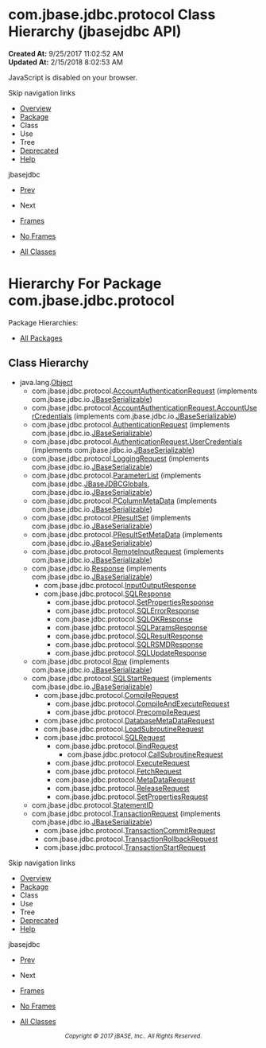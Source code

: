 # com.jbase.jdbc.protocol Class Hierarchy (jbasejdbc   API)

**Created At:** 9/25/2017 11:02:52 AM  
**Updated At:** 2/15/2018 8:02:53 AM  

<script type="text/javascript"><!--
    try {
        if (location.href.indexOf('is-external=true') == -1) {
            parent.document.title="com.jbase.jdbc.protocol Class Hierarchy (jbasejdbc   API)";
        }
    }
    catch(err) {
    }
//--></script><noscript><div>JavaScript is disabled on your browser.</div></noscript><!-- ========= START OF TOP NAVBAR ======= -->
<!--   -->
Skip navigation links
<!--   -->
- [Overview](../../../../overview-summary.html)
- [Package](/39240-protocol/com_jbase_jdbc_protocol_package-summary)
- Class
- Use
- Tree
- [Deprecated](../../../../deprecated-list.html)
- [Help](../../../../help-doc.html)


jbasejdbc <br>

- [Prev](/39238-inflow/com_jbase_jdbc_io_inflow_package-tree)
- Next


- [Frames](../../../../index.html?com/jbase/jdbc/protocol//39240-protocol/com_jbase_jdbc_protocol_package-tree)
- [No Frames](/39240-protocol/com_jbase_jdbc_protocol_package-tree)


- [All Classes](../../../../allclasses-noframe.html)


<script type="text/javascript"><!--
  allClassesLink = document.getElementById("allclasses_navbar_top");
  if(window==top) {
    allClassesLink.style.display = "block";
  }
  else {
    allClassesLink.style.display = "none";
  }
  //--></script>
<!--   -->
<!-- ========= END OF TOP NAVBAR ========= -->
# Hierarchy For Package com.jbase.jdbc.protocol
Package Hierarchies:
- [All Packages](../../../../overview-tree.html)

## Class Hierarchy

- java.lang.[Object](http://java.sun.com/j2se/1.5.0/docs/api/java/lang/Object.html?is-external=true "class or interface in java.lang")
    - com.jbase.jdbc.protocol.[AccountAuthenticationRequest](/39240-protocol/com_jbase_jdbc_protocol_accountauthenticationrequest "class in com.jbase.jdbc.protocol") (implements com.jbase.jdbc.io.[JBaseSerializable](/39232-io/com_jbase_jdbc_io_jbaseserializable "interface in com.jbase.jdbc.io"))
    - com.jbase.jdbc.protocol.[AccountAuthenticationRequest.AccountUserCredentials](/39240-protocol/com_jbase_jdbc_protocol_AccountAuthenticationRequest.AccountUserCredentials "class in com.jbase.jdbc.protocol") (implements com.jbase.jdbc.io.[JBaseSerializable](/39232-io/com_jbase_jdbc_io_jbaseserializable "interface in com.jbase.jdbc.io"))
    - com.jbase.jdbc.protocol.[AuthenticationRequest](/39240-protocol/com_jbase_jdbc_protocol_authenticationrequest "class in com.jbase.jdbc.protocol") (implements com.jbase.jdbc.io.[JBaseSerializable](/39232-io/com_jbase_jdbc_io_jbaseserializable "interface in com.jbase.jdbc.io"))
    - com.jbase.jdbc.protocol.[AuthenticationRequest.UserCredentials](/39240-protocol/com_jbase_jdbc_protocol_AuthenticationRequest.UserCredentials "class in com.jbase.jdbc.protocol") (implements com.jbase.jdbc.io.[JBaseSerializable](/39232-io/com_jbase_jdbc_io_jbaseserializable "interface in com.jbase.jdbc.io"))
    - com.jbase.jdbc.protocol.[LoggingRequest](/39240-protocol/com_jbase_jdbc_protocol_loggingrequest "class in com.jbase.jdbc.protocol") (implements com.jbase.jdbc.io.[JBaseSerializable](/39232-io/com_jbase_jdbc_io_jbaseserializable "interface in com.jbase.jdbc.io"))
    - com.jbase.jdbc.protocol.[ParameterList](/39240-protocol/com_jbase_jdbc_protocol_ParameterList "class in com.jbase.jdbc.protocol") (implements com.jbase.jdbc.[JBaseJDBCGlobals](/39228-jdbc/com_jbase_jdbc_JBaseJDBCGlobals "interface in com.jbase.jdbc"), com.jbase.jdbc.io.[JBaseSerializable](/39232-io/com_jbase_jdbc_io_jbaseserializable "interface in com.jbase.jdbc.io"))
    - com.jbase.jdbc.protocol.[PColumnMetaData](/39240-protocol/com_jbase_jdbc_protocol_PColumnMetaData "class in com.jbase.jdbc.protocol") (implements com.jbase.jdbc.io.[JBaseSerializable](/39232-io/com_jbase_jdbc_io_jbaseserializable "interface in com.jbase.jdbc.io"))
    - com.jbase.jdbc.protocol.[PResultSet](/39240-protocol/com_jbase_jdbc_protocol_PResultSet "class in com.jbase.jdbc.protocol") (implements com.jbase.jdbc.io.[JBaseSerializable](/39232-io/com_jbase_jdbc_io_jbaseserializable "interface in com.jbase.jdbc.io"))
    - com.jbase.jdbc.protocol.[PResultSetMetaData](/39240-protocol/com_jbase_jdbc_protocol_PResultSetMetaData "class in com.jbase.jdbc.protocol") (implements com.jbase.jdbc.io.[JBaseSerializable](/39232-io/com_jbase_jdbc_io_jbaseserializable "interface in com.jbase.jdbc.io"))
    - com.jbase.jdbc.protocol.[RemoteInputRequest](/39240-protocol/com_jbase_jdbc_protocol_RemoteInputRequest "class in com.jbase.jdbc.protocol") (implements com.jbase.jdbc.io.[JBaseSerializable](/39232-io/com_jbase_jdbc_io_jbaseserializable "interface in com.jbase.jdbc.io"))
    - com.jbase.jdbc.io.[Response](/39232-io/com_jbase_jdbc_io_response "class in com.jbase.jdbc.io") (implements com.jbase.jdbc.io.[JBaseSerializable](/39232-io/com_jbase_jdbc_io_jbaseserializable "interface in com.jbase.jdbc.io"))
        - com.jbase.jdbc.protocol.[InputOutputResponse](/39240-protocol/com_jbase_jdbc_protocol_InputOutputResponse "class in com.jbase.jdbc.protocol")
        - com.jbase.jdbc.protocol.[SQLResponse](/39240-protocol/com_jbase_jdbc_protocol_SQLResponse "class in com.jbase.jdbc.protocol")
            - com.jbase.jdbc.protocol.[SetPropertiesResponse](/39240-protocol/com_jbase_jdbc_protocol_SetPropertiesResponse "class in com.jbase.jdbc.protocol")
            - com.jbase.jdbc.protocol.[SQLErrorResponse](/39240-protocol/com_jbase_jdbc_protocol_SQLErrorResponse "class in com.jbase.jdbc.protocol")
            - com.jbase.jdbc.protocol.[SQLOKResponse](/39240-protocol/com_jbase_jdbc_protocol_SQLOKResponse "class in com.jbase.jdbc.protocol")
            - com.jbase.jdbc.protocol.[SQLParamsResponse](/39240-protocol/com_jbase_jdbc_protocol_SQLParamsResponse "class in com.jbase.jdbc.protocol")
            - com.jbase.jdbc.protocol.[SQLResultResponse](/39240-protocol/com_jbase_jdbc_protocol_SQLResultResponse "class in com.jbase.jdbc.protocol")
            - com.jbase.jdbc.protocol.[SQLRSMDResponse](/39240-protocol/com_jbase_jdbc_protocol_SQLRSMDResponse "class in com.jbase.jdbc.protocol")
            - com.jbase.jdbc.protocol.[SQLUpdateResponse](/39240-protocol/com_jbase_jdbc_protocol_SQLUpdateResponse "class in com.jbase.jdbc.protocol")
    - com.jbase.jdbc.protocol.[Row](/39240-protocol/com_jbase_jdbc_protocol_Row "class in com.jbase.jdbc.protocol") (implements com.jbase.jdbc.io.[JBaseSerializable](/39232-io/com_jbase_jdbc_io_jbaseserializable "interface in com.jbase.jdbc.io"))
    - com.jbase.jdbc.protocol.[SQLStartRequest](/39240-protocol/com_jbase_jdbc_protocol_SQLStartRequest "class in com.jbase.jdbc.protocol") (implements com.jbase.jdbc.io.[JBaseSerializable](/39232-io/com_jbase_jdbc_io_jbaseserializable "interface in com.jbase.jdbc.io"))
        - com.jbase.jdbc.protocol.[CompileRequest](/39240-protocol/com_jbase_jdbc_protocol_CompileRequest "class in com.jbase.jdbc.protocol")
            - com.jbase.jdbc.protocol.[CompileAndExecuteRequest](/39240-protocol/com_jbase_jdbc_protocol_CompileAndExecuteRequest "class in com.jbase.jdbc.protocol")
            - com.jbase.jdbc.protocol.[PrecompileRequest](/39240-protocol/com_jbase_jdbc_protocol_PrecompileRequest "class in com.jbase.jdbc.protocol")
        - com.jbase.jdbc.protocol.[DatabaseMetaDataRequest](/39240-protocol/com_jbase_jdbc_protocol_DatabaseMetaDataRequest "class in com.jbase.jdbc.protocol")
        - com.jbase.jdbc.protocol.[LoadSubroutineRequest](/39240-protocol/com_jbase_jdbc_protocol_LoadSubroutineRequest "class in com.jbase.jdbc.protocol")
        - com.jbase.jdbc.protocol.[SQLRequest](/39240-protocol/com_jbase_jdbc_protocol_SQLRequest "class in com.jbase.jdbc.protocol")
            - com.jbase.jdbc.protocol.[BindRequest](/39240-protocol/com_jbase_jdbc_protocol_BindRequest "class in com.jbase.jdbc.protocol")
                - com.jbase.jdbc.protocol.[CallSubroutineRequest](/39240-protocol/com_jbase_jdbc_protocol_CallSubroutineRequest "class in com.jbase.jdbc.protocol")
            - com.jbase.jdbc.protocol.[ExecuteRequest](/39240-protocol/com_jbase_jdbc_protocol_ExecuteRequest "class in com.jbase.jdbc.protocol")
            - com.jbase.jdbc.protocol.[FetchRequest](/39240-protocol/com_jbase_jdbc_protocol_FetchRequest "class in com.jbase.jdbc.protocol")
            - com.jbase.jdbc.protocol.[MetaDataRequest](/39240-protocol/com_jbase_jdbc_protocol_metadatarequest "class in com.jbase.jdbc.protocol")
            - com.jbase.jdbc.protocol.[ReleaseRequest](/39240-protocol/com_jbase_jdbc_protocol_ReleaseRequest "class in com.jbase.jdbc.protocol")
            - com.jbase.jdbc.protocol.[SetPropertiesRequest](/39240-protocol/com_jbase_jdbc_protocol_SetPropertiesRequest "class in com.jbase.jdbc.protocol")
    - com.jbase.jdbc.protocol.[StatementID](/39240-protocol/com_jbase_jdbc_protocol_statementid "class in com.jbase.jdbc.protocol")
    - com.jbase.jdbc.protocol.[TransactionRequest](/39240-protocol/com_jbase_jdbc_protocol_transactionrequest "class in com.jbase.jdbc.protocol") (implements com.jbase.jdbc.io.[JBaseSerializable](/39232-io/com_jbase_jdbc_io_jbaseserializable "interface in com.jbase.jdbc.io"))
        - com.jbase.jdbc.protocol.[TransactionCommitRequest](/39240-protocol/com_jbase_jdbc_protocol_transactioncommitrequest "class in com.jbase.jdbc.protocol")
        - com.jbase.jdbc.protocol.[TransactionRollbackRequest](/39240-protocol/com_jbase_jdbc_protocol_transactionrollbackrequest "class in com.jbase.jdbc.protocol")
        - com.jbase.jdbc.protocol.[TransactionStartRequest](/39240-protocol/com_jbase_jdbc_protocol_transactionstartrequest "class in com.jbase.jdbc.protocol")
<!-- ======= START OF BOTTOM NAVBAR ====== -->
<!--   -->
Skip navigation links
<!--   -->
- [Overview](../../../../overview-summary.html)
- [Package](/39240-protocol/com_jbase_jdbc_protocol_package-summary)
- Class
- Use
- Tree
- [Deprecated](../../../../deprecated-list.html)
- [Help](../../../../help-doc.html)


jbasejdbc <br>

- [Prev](/39238-inflow/com_jbase_jdbc_io_inflow_package-tree)
- Next


- [Frames](../../../../index.html?com/jbase/jdbc/protocol//39240-protocol/com_jbase_jdbc_protocol_package-tree)
- [No Frames](/39240-protocol/com_jbase_jdbc_protocol_package-tree)


- [All Classes](../../../../allclasses-noframe.html)


<script type="text/javascript"><!--
  allClassesLink = document.getElementById("allclasses_navbar_bottom");
  if(window==top) {
    allClassesLink.style.display = "block";
  }
  else {
    allClassesLink.style.display = "none";
  }
  //--></script>
<!--   -->
<!-- ======== END OF BOTTOM NAVBAR ======= -->
<small>			<center>			<i>Copyright © 2017 jBASE, Inc.. All Rights Reserved.</i>		</center></small>
